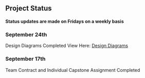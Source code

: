 ## Project Status  
#### Status updates are made on Fridays on a weekly basis

### September 24th
Design Diagrams Completed 
View Here: [Design Diagrams](CS_SR_DESIGN/Design_Diagrams)
### September 17th
Team Contract and Individual Capstone Assignment Completed
